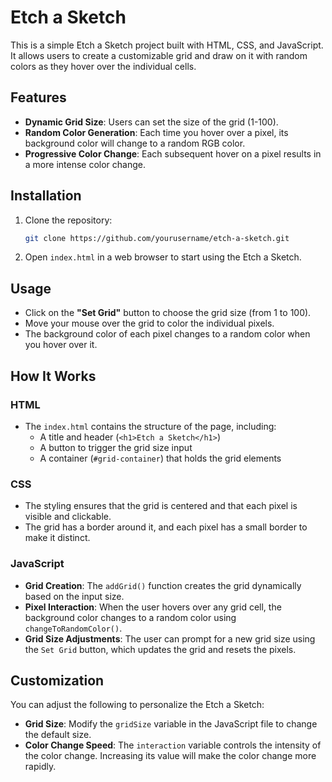 # Etch a Sketch

This is a simple Etch a Sketch project built with HTML, CSS, and JavaScript. It allows users to create a customizable grid and draw on it with random colors as they hover over the individual cells.

## Features

- **Dynamic Grid Size**: Users can set the size of the grid (1-100).
- **Random Color Generation**: Each time you hover over a pixel, its background color will change to a random RGB color.
- **Progressive Color Change**: Each subsequent hover on a pixel results in a more intense color change.

## Installation

1. Clone the repository:
   ```bash
   git clone https://github.com/yourusername/etch-a-sketch.git
2. Open `index.html` in a web browser to start using the Etch a Sketch.

## Usage

- Click on the **"Set Grid"** button to choose the grid size (from 1 to 100).
- Move your mouse over the grid to color the individual pixels.
- The background color of each pixel changes to a random color when you hover over it.
  
## How It Works

### HTML

- The `index.html` contains the structure of the page, including:
  - A title and header (`<h1>Etch a Sketch</h1>`)
  - A button to trigger the grid size input
  - A container (`#grid-container`) that holds the grid elements

### CSS

- The styling ensures that the grid is centered and that each pixel is visible and clickable.
- The grid has a border around it, and each pixel has a small border to make it distinct.

### JavaScript

- **Grid Creation**: The `addGrid()` function creates the grid dynamically based on the input size.
- **Pixel Interaction**: When the user hovers over any grid cell, the background color changes to a random color using `changeToRandomColor()`.
- **Grid Size Adjustments**: The user can prompt for a new grid size using the `Set Grid` button, which updates the grid and resets the pixels.

## Customization

You can adjust the following to personalize the Etch a Sketch:
- **Grid Size**: Modify the `gridSize` variable in the JavaScript file to change the default size.
- **Color Change Speed**: The `interaction` variable controls the intensity of the color change. Increasing its value will make the color change more rapidly.

